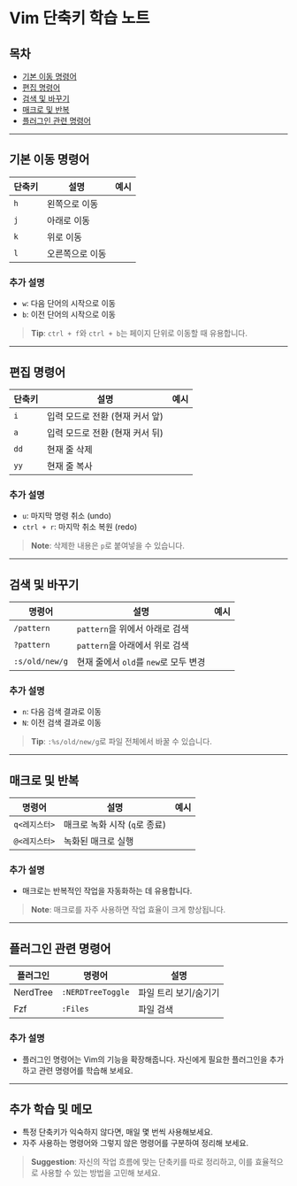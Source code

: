 # Vim 단축키 학습 노트

## 목차
- [기본 이동 명령어](#기본-이동-명령어)
- [편집 명령어](#편집-명령어)
- [검색 및 바꾸기](#검색-및-바꾸기)
- [매크로 및 반복](#매크로-및-반복)
- [플러그인 관련 명령어](#플러그인-관련-명령어)

---

## 기본 이동 명령어

| 단축키 | 설명             | 예시 |
| ------- | ---------------- | ---- |
| `h`     | 왼쪽으로 이동    |      |
| `j`     | 아래로 이동      |      |
| `k`     | 위로 이동        |      |
| `l`     | 오른쪽으로 이동  |      |

### 추가 설명
- `w`: 다음 단어의 시작으로 이동
- `b`: 이전 단어의 시작으로 이동

> **Tip**: `ctrl + f`와 `ctrl + b`는 페이지 단위로 이동할 때 유용합니다.

---

## 편집 명령어

| 단축키  | 설명                 | 예시 |
| -------- | -------------------- | ---- |
| `i`      | 입력 모드로 전환 (현재 커서 앞) |      |
| `a`      | 입력 모드로 전환 (현재 커서 뒤) |      |
| `dd`     | 현재 줄 삭제         |      |
| `yy`     | 현재 줄 복사         |      |

### 추가 설명
- `u`: 마지막 명령 취소 (undo)
- `ctrl + r`: 마지막 취소 복원 (redo)

> **Note**: 삭제한 내용은 `p`로 붙여넣을 수 있습니다.

---

## 검색 및 바꾸기

| 명령어         | 설명                          | 예시 |
| -------------- | ----------------------------- | ---- |
| `/pattern`     | `pattern`을 위에서 아래로 검색 |      |
| `?pattern`     | `pattern`을 아래에서 위로 검색 |      |
| `:s/old/new/g` | 현재 줄에서 `old`를 `new`로 모두 변경 |      |

### 추가 설명
- `n`: 다음 검색 결과로 이동
- `N`: 이전 검색 결과로 이동

> **Tip**: `:%s/old/new/g`로 파일 전체에서 바꿀 수 있습니다.

---

## 매크로 및 반복

| 명령어   | 설명                          | 예시 |
| -------- | ----------------------------- | ---- |
| `q<레지스터>` | 매크로 녹화 시작 (`q`로 종료) |      |
| `@<레지스터>` | 녹화된 매크로 실행            |      |

### 추가 설명
- 매크로는 반복적인 작업을 자동화하는 데 유용합니다.

> **Note**: 매크로를 자주 사용하면 작업 효율이 크게 향상됩니다.

---

## 플러그인 관련 명령어

| 플러그인 | 명령어            | 설명 |
| -------- | ----------------- | ---- |
| NerdTree | `:NERDTreeToggle` | 파일 트리 보기/숨기기 |
| Fzf      | `:Files`          | 파일 검색 |

### 추가 설명
- 플러그인 명령어는 Vim의 기능을 확장해줍니다. 자신에게 필요한 플러그인을 추가하고 관련 명령어를 학습해 보세요.

---

## 추가 학습 및 메모
- 특정 단축키가 익숙하지 않다면, 매일 몇 번씩 사용해보세요.
- 자주 사용하는 명령어와 그렇지 않은 명령어를 구분하여 정리해 보세요.

> **Suggestion**: 자신의 작업 흐름에 맞는 단축키를 따로 정리하고, 이를 효율적으로 사용할 수 있는 방법을 고민해 보세요.
